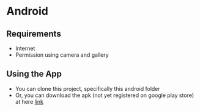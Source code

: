 # Android

## Requirements

- Internet
- Permission using camera and gallery

## Using the App

- You can clone this project, specifically this android folder
- Or, you can download the apk (not yet registered on google play store) at here [link](https://ipb.link/c22-ps300-skinkr)
